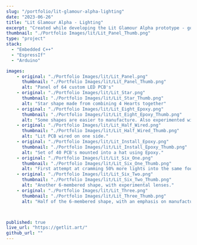 ```yaml
---
slug: "/portfolio/lit-glamour-alpha-lighting"
date: "2023-06-26"
title: "Lit Glamour Alpha - Lighting"
excerpt: "Created while developing the Lit Glamour Alpha prototype - gotta say, they came out cute."
thumbnail: "./Portfolio Images/lit/Lit_Panel_Thumb.png"
type: "project"
stack:
  - "Embedded C++"
  - "EspressIf"
  - "Arduino"

images:
    - original: "./Portfolio Images/lit/Lit_Panel.png"
      thumbnail: "./Portfolio Images/lit/Lit_Panel_Thumb.png"
      alt: "Panel of 64 custom LED PCB's"
    - original: "./Portfolio Images/lit/Lit_Star.png"
      thumbnail: "./Portfolio Images/lit/Lit_Star_Thumb.png"
      alt: "Star shape made from combining 4 Hearts together"
    - original: "./Portfolio Images/lit/Lit_Eight_Epoxy.png"
      thumbnail: "./Portfolio Images/lit/Lit_Eight_Epoxy_Thumb.png"
      alt: "Some shapes are easier to manufacture. Also experimented with Epoxy."
    - original: "./Portfolio Images/lit/Lit_Half_Wired.png"
      thumbnail: "./Portfolio Images/lit/Lit_Half_Wired_Thumb.png"
      alt: "Lit PCB wired on one side."
    - original: "./Portfolio Images/lit/Lit_Install_Epoxy.png"
      thumbnail: "./Portfolio Images/lit/Lit_Install_Epoxy_Thumb.png"
      alt: "Set of 40 PCB's mounted into a hat using Epoxy."
    - original: "./Portfolio Images/lit/Lit_Six_One.png"
      thumbnail: "./Portfolio Images/lit/Lit_Six_One_Thumb.png"
      alt: "First attempt at cramming 50% more lights into the same footprint as a Star."
    - original: "./Portfolio Images/lit/Lit_Six_Two.png"
      thumbnail: "./Portfolio Images/lit/Lit_Six_Two_Thumb.png"
      alt: "Another 6-membered shape, with experimental lenses."
    - original: "./Portfolio Images/lit/Lit_Three.png"
      thumbnail: "./Portfolio Images/lit/Lit_Three_Thumb.png"
      alt: "Half of the 6-membered shape, with an emphasis on manufacturability."



published: true
live_url: "https://getlit.art/"
github_url: ""
---
```

